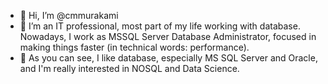 - 👋 Hi, I’m @cmmurakami
- 👀 I’m an IT professional, most part of my life working with database. Nowadays, I work as MSSQL Server Database Administrator, focused in making things faster (in technical words: performance). 
- 🌱 As you can see, I like database, especially MS SQL Server and Oracle, and I'm really interested in NOSQL and Data Science.

<!---
cmmurakami/cmmurakami is a ✨ special ✨ repository because its `README.md` (this file) appears on your GitHub profile.
You can click the Preview link to take a look at your changes.
--->
